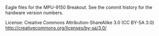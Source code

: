 Eagle files for the MPU-9150 Breakout. See the commit history for the hardware version numbers.

License: Creative Commons Attribution-ShareAlike 3.0 (CC BY-SA 3.0)
http://creativecommons.org/licenses/by-sa/3.0/
